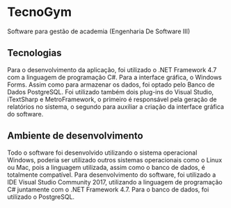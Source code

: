 # TecnoGym
Software para gestão de academia (Engenharia De Software III)

## Tecnologias

Para o desenvolvimento da aplicação, foi utilizado o .NET Framework 4.7 com a linguagem de programação C#. Para a interface gráfica, o Windows Forms. Assim como para armazenar os dados, foi optado pelo Banco de Dados PostgreSQL.
Foi utilizado também dois plug-ins do Visual Studio, iTextSharp e MetroFramework, o primeiro é responsável pela geração de relatórios no sistema, o segundo para auxiliar a criação da interface gráfica do software.


## Ambiente de desenvolvimento

Todo o software foi desenvolvido utilizando o sistema operacional Windows, poderia ser utilizado outros sistemas operacionais como o Linux ou Mac, pois a linguagem utilizada, assim como o banco de dados, é totalmente compatível.
 Para desenvolvimento do software, foi utilizado a IDE Visual Studio Community 2017, utilizando a linguagem de programação C# juntamente com o .NET Framework 4.7. Para o banco de dados, foi utilizado o PostgreSQL.
